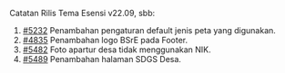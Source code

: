 Catatan Rilis Tema Esensi v22.09, sbb:

1. [#5232](https://github.com/OpenSID/OpenSID/issues/5232) Penambahan pengaturan default jenis peta yang digunakan.
2. [#4835](https://github.com/OpenSID/OpenSID/issues/4835) Penambahan logo BSrE pada Footer.
3. [#5482](https://github.com/OpenSID/OpenSID/issues/5482) Foto apartur desa tidak menggunakan NIK.
4. [#5489](https://github.com/OpenSID/OpenSID/issues/5489) Penambahan halaman SDGS Desa.